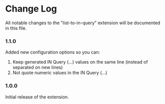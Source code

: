 # Change Log

All notable changes to the "list-to-in-query" extension will be documented in this file.

### 1.1.0

Added new configuration options so you can:

1) Keep generated IN Query (...) values on the same line (instead of separated on new lines)
2) Not quote numeric values in the IN Query (...)

### 1.0.0

Initial release of the extension.
